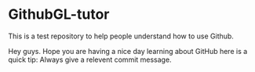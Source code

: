 # GithubGL-tutor
This is a test repository to help people understand how to use Github.

Hey guys. Hope you are having a nice day learning about GitHub here is a quick tip: Always give a relevent commit message.
